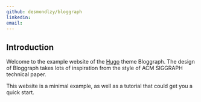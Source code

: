 ```yaml
---
github: desmondlzy/bloggraph
linkedin:
email:
---
```


## Introduction 

Welcome to the example website of the [Hugo](https://gohugo.io) theme Bloggraph. 
The design of Bloggraph takes lots of inspiration from the style of ACM SIGGRAPH technical paper.

This website is a minimal example, as well as a tutorial that could get you a quick start.
